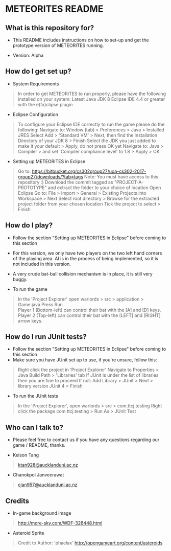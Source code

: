 # METEORITES README #

## What is this repository for? ##

* This README includes instructions on how to set-up and get the prototype 
	version of METEORITES running.
	 
* Version: Alpha

## How do I get set up? ##
* System Requirements
> In order to get METEORITES to run properly, please have the following installed on your system:
> Latest Java JDK 8
> Eclipse IDE 4.4 or greater with the e(fx)clipse plugin

* Eclipse Configuration
> To configure your Eclipse IDE correctly to run the game please do the following:
> Navigate to: Window (tab) > Preferences > Java > Installed JRES
> Select Add > 'Standard VM' > Next, then find the installation Directory of your JDK 8 > Finish
> Select the JDK you just added to make it your default > Apply, do not press OK yet
> Navigate to: Java > Compiler > and set 'Compiler compliance level' to 1.8 > Apply > OK

* Setting up METEORITES in Eclipse 
> Go to: https://bitbucket.org/cs302group27/uoa-cs302-2017-group27/downloads/?tab=tags
> Note: You must have access to this repository :)
> Download the commit tagged as "PROJECT-A-PROTOTYPE" and extract the folder to your choice of location
> Open Eclipse
> Go to: File > Import > General > Existing Projects into Workspace > Next
> Select root directory > Browse for the extracted project folder from your chosen location
> Tick the project to select > Finish

## How do I play? ##

* Follow the section "Setting up METEORITES in Eclipse" before coming to this section

* For this version, we only have two players on the two left hand corners of the playing area. AI is in the process of being implemented, so it is not included in this version.

* A very crude bat-ball collision mechanism is in place, it is still very buggy. 

* To run the game
> In the 'Project Explorer' open warlords > src > application > Game.java
> Press Run  
> Player 1 (Bottom-left) can control their bat with the [A] and [D] keys.
> Player 2 (Top-left) can control their bat with the [LEFT] and [RIGHT] arrow keys.

## How do I run JUnit tests? ##
* Follow the section "Setting up METEORITES in Eclipse" before coming to this section
* Make sure you have JUnit set up to use, if you're unsure, follow this:
> Right click the project in 'Project Explorer'
> Navigate to Properties > Java Build Path > 'Libraries' tab
> If JUnit is under the list of libraries then you are fine to proceed
> If not: Add Library > JUnit > Next > library version JUnit 4 > Finish

* To run the JUnit tests
> In the 'Project Explorer', open warlords > src > com.ttcj.testing
> Right click the package com.ttcj.testing > Run As > JUnit Test

## Who can I talk to? ##

* Please feel free to contact us if you have any questions regarding our game / README, thanks.

* Keison Tang
> ktan928@aucklanduni.ac.nz

* Chanokpol Janveerawat
> cjan957@aucklanduni.ac.nz

## Credits ##
* In-game background image
> http://more-sky.com/WDF-326448.html

* Asteroid Sprite
> Credit to Author: 'phaelax'
> http://opengameart.org/content/asteroids
